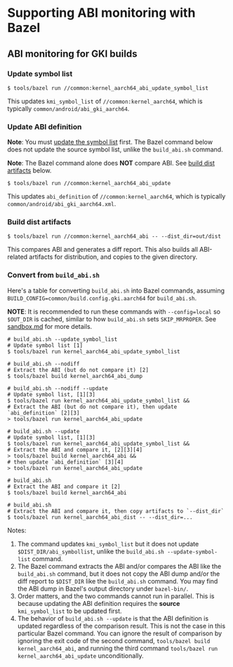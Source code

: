 # Supporting ABI monitoring with Bazel

## ABI monitoring for GKI builds

### Update symbol list

```shell
$ tools/bazel run //common:kernel_aarch64_abi_update_symbol_list
```

This updates `kmi_symbol_list` of `//common:kernel_aarch64`, which is
typically `common/android/abi_gki_aarch64`.


### Update ABI definition

**Note**: You must [update the symbol list](#update-symbol-list) first. The
Bazel command below does not update the source symbol list, unlike
the `build_abi.sh` command.

**Note**: The Bazel command alone does **NOT** compare ABI. See
[build dist artifacts](#build-dist-artifacts) below.

```shell
$ tools/bazel run //common:kernel_aarch64_abi_update
```

This updates `abi_definition` of `//common:kernel_aarch64`, which is
typically `common/android/abi_gki_aarch64.xml`.


### Build dist artifacts

```shell
$ tools/bazel run //common:kernel_aarch64_abi -- --dist_dir=out/dist
```

This compares ABI and generates a diff report. This also builds all ABI-related
artifacts for distribution, and copies to the given directory.

### Convert from `build_abi.sh`

Here's a table for converting `build_abi.sh`
into Bazel commands, assuming `BUILD_CONFIG=common/build.config.gki.aarch64`
for `build_abi.sh`.

**NOTE**: It is recommended to run these commands with `--config=local` so
`$OUT_DIR` is cached, similar to how `build_abi.sh` sets `SKIP_MRPROPER`. See
[sandbox.md](sandbox.md) for more details.

```shell
# build_abi.sh --update_symbol_list
# Update symbol list [1]
$ tools/bazel run kernel_aarch64_abi_update_symbol_list

# build_abi.sh --nodiff
# Extract the ABI (but do not compare it) [2]
$ tools/bazel build kernel_aarch64_abi_dump

# build_abi.sh --nodiff --update
# Update symbol list, [1][3]
$ tools/bazel run kernel_aarch64_abi_update_symbol_list &&
# Extract the ABI (but do not compare it), then update `abi_definition` [2][3]
> tools/bazel run kernel_aarch64_abi_update

# build_abi.sh --update
# Update symbol list, [1][3]
$ tools/bazel run kernel_aarch64_abi_update_symbol_list &&
# Extract the ABI and compare it, [2][3][4]
> tools/bazel build kernel_aarch64_abi &&
# then update `abi_definition` [3][4]
> tools/bazel run kernel_aarch64_abi_update

# build_abi.sh
# Extract the ABI and compare it [2]
$ tools/bazel build kernel_aarch64_abi

# build_abi.sh
# Extract the ABI and compare it, then copy artifacts to `--dist_dir`
$ tools/bazel run kernel_aarch64_abi_dist -- --dist_dir=...
```

Notes:

1. The command updates `kmi_symbol_list` but it does not update
  `$DIST_DIR/abi_symbollist`, unlike the `build_abi.sh --update-symbol-list`
  command.
2. The Bazel command extracts the ABI and/or compares the ABI like the
   `build_abi.sh` command, but it does not copy the ABI dump and/or the diff
   report to `$DIST_DIR` like the `build_abi.sh` command. You may find the
   ABI dump in Bazel's output directory under `bazel-bin/`.
3. Order matters, and the two commands cannot run in parallel. This is
   because updating the ABI definition requires the **source**
   `kmi_symbol_list` to be updated first.
4. The behavior of `build_abi.sh --update` is that the ABI definition is
   updated regardless of the comparison result. This is not the case in this
   particular Bazel command. You can ignore the result of comparison by
   ignoring the exit code of the second command, 
   `tools/bazel build kernel_aarch64_abi`, and running the third command
   `tools/bazel run kernel_aarch64_abi_update` unconditionally.
